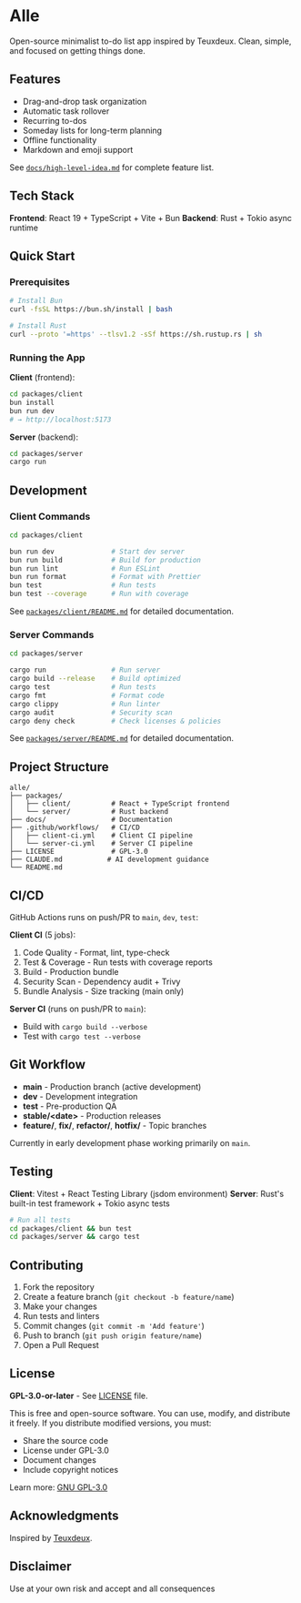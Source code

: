 # Alle

Open-source minimalist to-do list app inspired by Teuxdeux. Clean, simple, and focused on getting things done.

## Features

- Drag-and-drop task organization
- Automatic task rollover
- Recurring to-dos
- Someday lists for long-term planning
- Offline functionality
- Markdown and emoji support

See [`docs/high-level-idea.md`](docs/high-level-idea.md) for complete feature list.

## Tech Stack

**Frontend**: React 19 + TypeScript + Vite + Bun
**Backend**: Rust + Tokio async runtime

## Quick Start

### Prerequisites

```bash
# Install Bun
curl -fsSL https://bun.sh/install | bash

# Install Rust
curl --proto '=https' --tlsv1.2 -sSf https://sh.rustup.rs | sh
```

### Running the App

**Client** (frontend):
```bash
cd packages/client
bun install
bun run dev
# → http://localhost:5173
```

**Server** (backend):
```bash
cd packages/server
cargo run
```

## Development

### Client Commands

```bash
cd packages/client

bun run dev              # Start dev server
bun run build            # Build for production
bun run lint             # Run ESLint
bun run format           # Format with Prettier
bun test                 # Run tests
bun test --coverage      # Run with coverage
```

See [`packages/client/README.md`](packages/client/README.md) for detailed documentation.

### Server Commands

```bash
cd packages/server

cargo run                # Run server
cargo build --release    # Build optimized
cargo test               # Run tests
cargo fmt                # Format code
cargo clippy             # Run linter
cargo audit              # Security scan
cargo deny check         # Check licenses & policies
```

See [`packages/server/README.md`](packages/server/README.md) for detailed documentation.

## Project Structure

```
alle/
├── packages/
│   ├── client/          # React + TypeScript frontend
│   └── server/          # Rust backend
├── docs/                # Documentation
├── .github/workflows/   # CI/CD
│   ├── client-ci.yml    # Client CI pipeline
│   └── server-ci.yml    # Server CI pipeline
├── LICENSE              # GPL-3.0
├── CLAUDE.md           # AI development guidance
└── README.md
```

## CI/CD

GitHub Actions runs on push/PR to `main`, `dev`, `test`:

**Client CI** (5 jobs):
1. Code Quality - Format, lint, type-check
2. Test & Coverage - Run tests with coverage reports
3. Build - Production bundle
4. Security Scan - Dependency audit + Trivy
5. Bundle Analysis - Size tracking (main only)

**Server CI** (runs on push/PR to `main`):
- Build with `cargo build --verbose`
- Test with `cargo test --verbose`

## Git Workflow

- **main** - Production branch (active development)
- **dev** - Development integration
- **test** - Pre-production QA
- **stable/\<date\>** - Production releases
- **feature/**, **fix/**, **refactor/**, **hotfix/** - Topic branches

Currently in early development phase working primarily on `main`.

## Testing

**Client**: Vitest + React Testing Library (jsdom environment)
**Server**: Rust's built-in test framework + Tokio async tests

```bash
# Run all tests
cd packages/client && bun test
cd packages/server && cargo test
```

## Contributing

1. Fork the repository
2. Create a feature branch (`git checkout -b feature/name`)
3. Make your changes
4. Run tests and linters
5. Commit changes (`git commit -m 'Add feature'`)
6. Push to branch (`git push origin feature/name`)
7. Open a Pull Request

## License

**GPL-3.0-or-later** - See [LICENSE](LICENSE) file.

This is free and open-source software. You can use, modify, and distribute it freely. If you distribute modified versions, you must:
- Share the source code
- License under GPL-3.0
- Document changes
- Include copyright notices

Learn more: [GNU GPL-3.0](https://www.gnu.org/licenses/gpl-3.0.en.html)

## Acknowledgments

Inspired by [Teuxdeux](https://teuxdeux.com).

## Disclaimer

Use at your own risk and accept and all consequences
